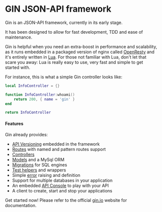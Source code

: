 # GIN JSON-API framework

Gin is an JSON-API framework, currently in its early stage.

It has been designed to allow for fast development, TDD and ease of maintenance.

Gin is helpful when you need an extra-boost in performance and scalability, as it runs embedded in a packaged version of nginx
called [OpenResty](http://openresty.org/) and it's entirely written in [Lua](http://www.lua.org/).
For those not familiar with Lua, don't let that scare you away: Lua is really easy to use, very fast and simple to get started with.

For instance, this is what a simple Gin controller looks like:

```lua
local InfoController = {}

function InfoController:whoami()
    return 200, { name = 'gin' }
end

return InfoController
```

#### Features

Gin already provides:

 * [API Versioning](http://gin.io/docs/api_versioning.html) embedded in the framework
 * [Routes](http://gin.io/docs/routes.html) with named and pattern routes support
 * [Controllers](/docs/controllers.html)
 * [Models](http://gin.io/docs/models.html) and a MySql ORM
 * [Migrations](http://gin.io/docs/migrations.html) for SQL engines
 * [Test helpers](http://gin.io/docs/testing.html) and wrappers
 * Simple [error](http://gin.io/docs/errors.html) raising and definition
 * Support for multiple databases in your application
 * An embedded [API Console](http://gin.io/docs/api_console.html) to play with your API
 * A client to create, start and stop your applications

Get started now! Please refer to the official [gin.io](http://gin.io) website for documentation.

